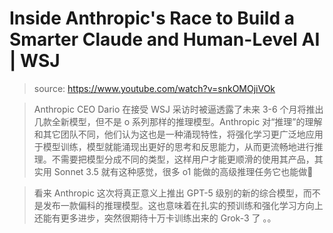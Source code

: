 

# Inside Anthropic's Race to Build a Smarter Claude and Human-Level AI | WSJ

> source: https://www.youtube.com/watch?v=snkOMOjiVOk

> Anthropic CEO Dario 在接受 WSJ 采访时被逼透露了未来 3-6 个月将推出几款全新模型，但不是 o 系列那样的推理模型。Anthropic 对“推理”的理解和其它团队不同，他们认为这也是一种涌现特性，将强化学习更广泛地应用于模型训练，模型就能涌现出更好的思考和反思能力，从而更流畅地进行推理。不需要把模型分成不同的类型，这样用户才能更顺滑的使用其产品，其实用 Sonnet 3.5 就有这种感觉，很多 o1 能做的高级推理任务它也能做👀

> 看来 Anthropic 这次将真正意义上推出 GPT-5 级别的新的综合模型，而不是发布一款偏科的推理模型。这也意味着在扎实的预训练和强化学习方向上还能有更多进步，突然很期待十万卡训练出来的 Grok-3 了 。。



